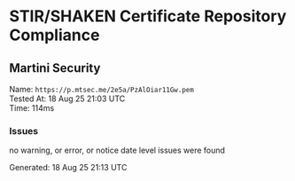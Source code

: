 # STIR/SHAKEN Certificate Repository Compliance

## Martini Security

Name: `https://p.mtsec.me/2e5a/PzAlOiar11Gw.pem`\
Tested At: 18 Aug 25 21:03 UTC\
Time: 114ms

### Issues

no warning, or error, or notice date level issues were found

Generated: 18 Aug 25 21:13 UTC